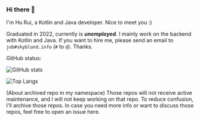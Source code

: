 ### Hi there 👋

I'm Hu Rui, a Kotlin and Java developer. Nice to meet you :)

Graduated in 2022, currently is ***unemployed***. I mainly work on the backend with Kotlin and Java. If you want to hire me, please send an email to `job#skyblond.info` (`#` to `@`). Thanks.

GitHub status:

![GitHub stats](https://github-readme-stats.vercel.app/api?username=hurui200320&show_icons=true&theme=tokyonight)

![Top Langs](https://github-readme-stats.vercel.app/api/top-langs/?username=hurui200320&hide=VHDL,coq,stata,HTML)

(About archived repo in my namespace) Those repos will not receive active maintenance, and I will not keep working on that repo. To reduce confusion, I'll archive those repos. In case you need more info or want to discuss those repos, feel free to open an issue here.
